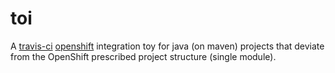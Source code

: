 # toi

A [travis-ci](https://travis-ci.org/) [openshift](https://www.openshift.com/) integration toy for java (on maven) projects that deviate from the OpenShift prescribed project structure (single module).

